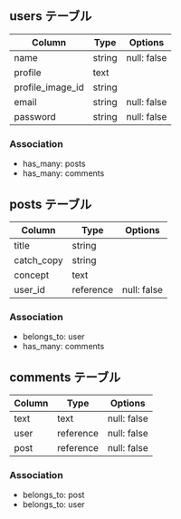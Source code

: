 ## users テーブル
| Column           | Type    | Options     |
| ---------------- | ------- | ----------- |
| name             | string  | null: false |
| profile          | text    |             |
| profile_image_id | string  |             |
| email            | string  | null: false |
| password         | string  | null: false |

### Association
- has_many: posts
- has_many: comments

## posts テーブル
| Column    | Type          | Options     |
| --------- | ------------- | ----------- |
| title     | string        |             |
| catch_copy| string        |             |
| concept   | text          |             |
| user_id   | reference     | null: false |

### Association
- belongs_to: user
- has_many: comments

## comments テーブル
| Column    | Type      | Options     |
| --------- | --------- | ----------- |
| text      | text      | null: false |
| user      | reference | null: false |
| post      | reference | null: false |

### Association
- belongs_to: post
- belongs_to: user